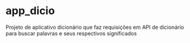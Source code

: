 # app_dicio

Projeto de aplicativo dicionário que faz requisições em API de dicionário para buscar palavras e seus respectivos significados
